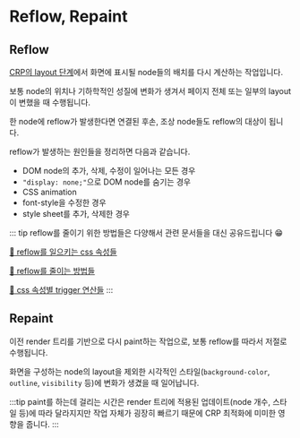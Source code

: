 # Reflow, Repaint

## Reflow

[CRP의 layout 단계](crp.md#layout)에서 화면에 표시될 node들의 배치를 다시 계산하는 작업입니다.

보통 node의 위치나 기하학적인 성질에 변화가 생겨서 페이지 전체 또는 일부의 layout이 변했을 때 수행됩니다.

한 node에 reflow가 발생한다면 연결된 후손, 조상 node들도 reflow의 대상이 됩니다.

reflow가 발생하는 원인들을 정리하면 다음과 같습니다.

- DOM node의 추가, 삭제, 수정이 일어나는 모든 경우
- `"display: none;"`으로 DOM node를 숨기는 경우
- CSS animation
- font-style을 수정한 경우
- style sheet를 추가, 삭제한 경우

::: tip
reflow를 줄이기 위한 방법들은 다양해서 관련 문서들을 대신 공유드립니다 😁

[📜 reflow를 일으키는 css 속성들](https://devhints.io/layout-thrashing)

[📜 reflow를 줄이는 방법들](https://zinee-world.tistory.com/295)

[📜 css 속성별 trigger 연산들](https://csstriggers.com/)
:::

## Repaint

이전 render 트리를 기반으로 다시 paint하는 작업으로, 보통 reflow를 따라서 저절로 수행됩니다.

화면을 구성하는 node의 layout을 제외한 시각적인 스타일(`background-color`, `outline`, `visibility` 등)에 변화가 생겼을 때 일어납니다.

:::tip
paint를 하는데 걸리는 시간은 render 트리에 적용된 업데이트(node 개수, 스타일 등)에 따라 달라지지만 작업 자체가 굉장히 빠르기 때문에 CRP 최적화에 미미한 영향을 줍니다.
:::
